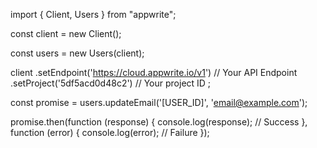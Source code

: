 import { Client, Users } from "appwrite";

const client = new Client();

const users = new Users(client);

client
    .setEndpoint('https://cloud.appwrite.io/v1') // Your API Endpoint
    .setProject('5df5acd0d48c2') // Your project ID
;

const promise = users.updateEmail('[USER_ID]', 'email@example.com');

promise.then(function (response) {
    console.log(response); // Success
}, function (error) {
    console.log(error); // Failure
});